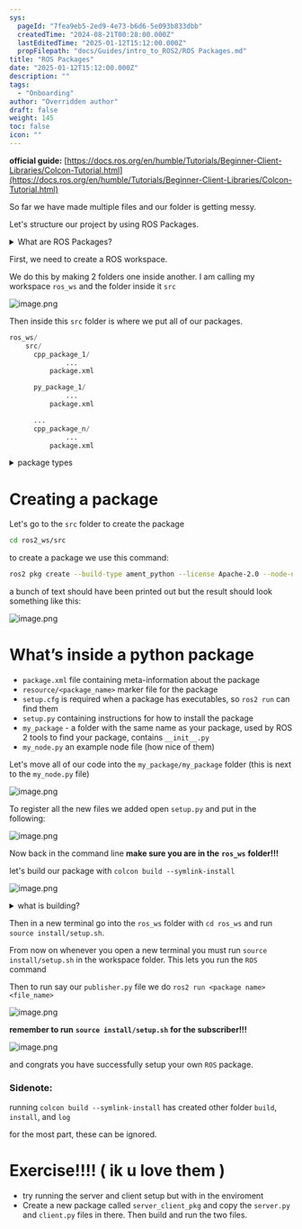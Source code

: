 ```yaml
---
sys:
  pageId: "7fea9eb5-2ed9-4e73-b6d6-5e093b833dbb"
  createdTime: "2024-08-21T00:28:00.000Z"
  lastEditedTime: "2025-01-12T15:12:00.000Z"
  propFilepath: "docs/Guides/intro_to_ROS2/ROS Packages.md"
title: "ROS Packages"
date: "2025-01-12T15:12:00.000Z"
description: ""
tags:
  - "Onboarding"
author: "Overridden author"
draft: false
weight: 145
toc: false
icon: ""
---
```


**official guide:** [https://docs.ros.org/en/humble/Tutorials/Beginner-Client-Libraries/Colcon-Tutorial.html](https://docs.ros.org/en/humble/Tutorials/Beginner-Client-Libraries/Colcon-Tutorial.html)

So far we have made multiple files and our folder is getting messy.

Let's structure our project by using ROS Packages.

<details>

<summary>What are ROS Packages?</summary>

ROS Packages are, as the name implies, packages of code that are highly sharable between ROS developers.

They consist of a folder, `package.xml` file, and source code

```python
      cpp_package_1/
		      ... imagine much code files here ..
          package.xml
```

</details>

First, we need to create a ROS workspace.

We do this by making 2 folders one inside another. I am calling my workspace `ros_ws` and the folder inside it `src`

![image.png](https://prod-files-secure.s3.us-west-2.amazonaws.com/d518164a-d88e-44d1-a4ee-3adb3bd8bce0/70706947-fd18-4537-a67b-e12946812d31/image.png?X-Amz-Algorithm=AWS4-HMAC-SHA256&X-Amz-Content-Sha256=UNSIGNED-PAYLOAD&X-Amz-Credential=ASIAZI2LB466VP2WGQPG%2F20250527%2Fus-west-2%2Fs3%2Faws4_request&X-Amz-Date=20250527T070933Z&X-Amz-Expires=3600&X-Amz-Security-Token=IQoJb3JpZ2luX2VjEI%2F%2F%2F%2F%2F%2F%2F%2F%2F%2F%2FwEaCXVzLXdlc3QtMiJHMEUCIBtgQWT5pho8SVKIsxbLu9Gv%2FbJ%2FTRzSZc%2BMkOA9oRFgAiEA9hiyjKsn289lb7byRFdidGrVQ1BBn1BKg3R%2FaTunKf0q%2FwMIVxAAGgw2Mzc0MjMxODM4MDUiDHf8Xc%2FNXAvzI4HwAyrcAwFMnAJSL4Kn5kb1U0cInU3W1JomJ45vhROarz3yknG7GgzcrdTLUvRZ62xifuaLpVVyfxMsoEtZVQfC%2F1x%2FjWO5spPO1yraIsHcV24cSvx2Ebbc2GB0jmqXKfKwUbGi1HC2NMY0v78GEwSZh9X6bG6dm9DcERQwwea7UAPo3WuZDZeAJElawdedaK%2BMyWoTd0NxRagP1axOIMvZN7GeQfITyHEjUmnquNw08pc3IMwJleM9o7cmGZP8pFfpyxrOlGKmsP5oM1rrqbFDunX6l5n91euMIUZ2GixfK1c3tytP36Tf87IcZgC%2BvPUy0f8j1q9y3Y1RW0mX2FnIacOIeZYsUR3SHcwkNt1F5%2Fx5NMgqK6fhiApG20dDjYvdZLEcCOcBLOQmt75xPG4MRcYA4vInr4yAsk3RveMTq0maSpHviUVyWyVPpdlWS1%2FMrdXDt5ZTn1iJnIvPc%2Be4%2BE6bijeeC8R5WiYeAL%2FQQTbFzXGK%2FvHiMJnL1vS%2FcQk8DTigfeuyFOnXuUY8JkbB7ny6lPHX37O0xiCAKal5qx8VNMvjDE%2FGw83UmZTooGXCxMzrV3ITEJDN1zfWjGTiy3dl8f2qyzaVek8GJ93%2BsizEiAMjfCocvmhg0L2M%2BlQBMI601cEGOqUBz%2BaJegrCYemrgjlyjt%2F%2F3I1dMEtQLChISWalLkFLpps76UfuqzRYiznc0pCMwQ7axbeOWcD1EgW0Jp%2FO4rZwMRVCo9kZfQ8TZVMtrgg5FfNBBtxjRPvSEKCUV8FL6trIDFEd1aCgNauslRfWI9Qpn3vY0YtWAnbH%2B%2BAU7PgthnR5H01snc3OgO6MEiUSy%2Bg2ef8SI%2FWNxKD1kxoijThy2HrdMWt0&X-Amz-Signature=afbb26a73f8f96e862699f227b3d1f58996461fcc5448dc726288d39572fa985&X-Amz-SignedHeaders=host&x-id=GetObject)

Then inside this `src` folder is where we put all of our packages.

```python
ros_ws/
    src/
      cpp_package_1/
		      ...
          package.xml

      py_package_1/
		      ...
          package.xml

      ...
      cpp_package_n/
		      ...
          package.xml

```

<details>

<summary>package types</summary>

packages can be either `C++` or python.

the intern file structure is different for each but for this guide we will stick to creating python packages

</details>

# Creating a package

Let's go to the `src` folder to create the package

```bash
cd ros2_ws/src
```

to create a package we use this command:

```bash
ros2 pkg create --build-type ament_python --license Apache-2.0 --node-name my_node my_package
```

a bunch of text should have been printed out but the result should look something like this:

![image.png](https://prod-files-secure.s3.us-west-2.amazonaws.com/d518164a-d88e-44d1-a4ee-3adb3bd8bce0/e6cf1e3f-8512-4a3e-b131-079f800bf3e8/image.png?X-Amz-Algorithm=AWS4-HMAC-SHA256&X-Amz-Content-Sha256=UNSIGNED-PAYLOAD&X-Amz-Credential=ASIAZI2LB466VP2WGQPG%2F20250527%2Fus-west-2%2Fs3%2Faws4_request&X-Amz-Date=20250527T070933Z&X-Amz-Expires=3600&X-Amz-Security-Token=IQoJb3JpZ2luX2VjEI%2F%2F%2F%2F%2F%2F%2F%2F%2F%2F%2FwEaCXVzLXdlc3QtMiJHMEUCIBtgQWT5pho8SVKIsxbLu9Gv%2FbJ%2FTRzSZc%2BMkOA9oRFgAiEA9hiyjKsn289lb7byRFdidGrVQ1BBn1BKg3R%2FaTunKf0q%2FwMIVxAAGgw2Mzc0MjMxODM4MDUiDHf8Xc%2FNXAvzI4HwAyrcAwFMnAJSL4Kn5kb1U0cInU3W1JomJ45vhROarz3yknG7GgzcrdTLUvRZ62xifuaLpVVyfxMsoEtZVQfC%2F1x%2FjWO5spPO1yraIsHcV24cSvx2Ebbc2GB0jmqXKfKwUbGi1HC2NMY0v78GEwSZh9X6bG6dm9DcERQwwea7UAPo3WuZDZeAJElawdedaK%2BMyWoTd0NxRagP1axOIMvZN7GeQfITyHEjUmnquNw08pc3IMwJleM9o7cmGZP8pFfpyxrOlGKmsP5oM1rrqbFDunX6l5n91euMIUZ2GixfK1c3tytP36Tf87IcZgC%2BvPUy0f8j1q9y3Y1RW0mX2FnIacOIeZYsUR3SHcwkNt1F5%2Fx5NMgqK6fhiApG20dDjYvdZLEcCOcBLOQmt75xPG4MRcYA4vInr4yAsk3RveMTq0maSpHviUVyWyVPpdlWS1%2FMrdXDt5ZTn1iJnIvPc%2Be4%2BE6bijeeC8R5WiYeAL%2FQQTbFzXGK%2FvHiMJnL1vS%2FcQk8DTigfeuyFOnXuUY8JkbB7ny6lPHX37O0xiCAKal5qx8VNMvjDE%2FGw83UmZTooGXCxMzrV3ITEJDN1zfWjGTiy3dl8f2qyzaVek8GJ93%2BsizEiAMjfCocvmhg0L2M%2BlQBMI601cEGOqUBz%2BaJegrCYemrgjlyjt%2F%2F3I1dMEtQLChISWalLkFLpps76UfuqzRYiznc0pCMwQ7axbeOWcD1EgW0Jp%2FO4rZwMRVCo9kZfQ8TZVMtrgg5FfNBBtxjRPvSEKCUV8FL6trIDFEd1aCgNauslRfWI9Qpn3vY0YtWAnbH%2B%2BAU7PgthnR5H01snc3OgO6MEiUSy%2Bg2ef8SI%2FWNxKD1kxoijThy2HrdMWt0&X-Amz-Signature=4b325f710a1463d0685fe0fae5a5ef6a4aa21edd16736d73cddd2a057dd18fd7&X-Amz-SignedHeaders=host&x-id=GetObject)

# What’s inside a python package

- `package.xml` file containing meta-information about the package
- `resource/<package_name>` marker file for the package
- `setup.cfg` is required when a package has executables, so `ros2 run` can find them
- `setup.py` containing instructions for how to install the package
- `my_package` - a folder with the same name as your package, used by ROS 2 tools to find your package, contains `__init__.py`
- `my_node.py` an example node file (how nice of them)

Let's move all of our code into the `my_package/my_package` folder (this is next to the `my_node.py` file)

![image.png](https://prod-files-secure.s3.us-west-2.amazonaws.com/d518164a-d88e-44d1-a4ee-3adb3bd8bce0/9ce58f11-0da9-4d3e-b86d-506a9685d378/image.png?X-Amz-Algorithm=AWS4-HMAC-SHA256&X-Amz-Content-Sha256=UNSIGNED-PAYLOAD&X-Amz-Credential=ASIAZI2LB466VP2WGQPG%2F20250527%2Fus-west-2%2Fs3%2Faws4_request&X-Amz-Date=20250527T070933Z&X-Amz-Expires=3600&X-Amz-Security-Token=IQoJb3JpZ2luX2VjEI%2F%2F%2F%2F%2F%2F%2F%2F%2F%2F%2FwEaCXVzLXdlc3QtMiJHMEUCIBtgQWT5pho8SVKIsxbLu9Gv%2FbJ%2FTRzSZc%2BMkOA9oRFgAiEA9hiyjKsn289lb7byRFdidGrVQ1BBn1BKg3R%2FaTunKf0q%2FwMIVxAAGgw2Mzc0MjMxODM4MDUiDHf8Xc%2FNXAvzI4HwAyrcAwFMnAJSL4Kn5kb1U0cInU3W1JomJ45vhROarz3yknG7GgzcrdTLUvRZ62xifuaLpVVyfxMsoEtZVQfC%2F1x%2FjWO5spPO1yraIsHcV24cSvx2Ebbc2GB0jmqXKfKwUbGi1HC2NMY0v78GEwSZh9X6bG6dm9DcERQwwea7UAPo3WuZDZeAJElawdedaK%2BMyWoTd0NxRagP1axOIMvZN7GeQfITyHEjUmnquNw08pc3IMwJleM9o7cmGZP8pFfpyxrOlGKmsP5oM1rrqbFDunX6l5n91euMIUZ2GixfK1c3tytP36Tf87IcZgC%2BvPUy0f8j1q9y3Y1RW0mX2FnIacOIeZYsUR3SHcwkNt1F5%2Fx5NMgqK6fhiApG20dDjYvdZLEcCOcBLOQmt75xPG4MRcYA4vInr4yAsk3RveMTq0maSpHviUVyWyVPpdlWS1%2FMrdXDt5ZTn1iJnIvPc%2Be4%2BE6bijeeC8R5WiYeAL%2FQQTbFzXGK%2FvHiMJnL1vS%2FcQk8DTigfeuyFOnXuUY8JkbB7ny6lPHX37O0xiCAKal5qx8VNMvjDE%2FGw83UmZTooGXCxMzrV3ITEJDN1zfWjGTiy3dl8f2qyzaVek8GJ93%2BsizEiAMjfCocvmhg0L2M%2BlQBMI601cEGOqUBz%2BaJegrCYemrgjlyjt%2F%2F3I1dMEtQLChISWalLkFLpps76UfuqzRYiznc0pCMwQ7axbeOWcD1EgW0Jp%2FO4rZwMRVCo9kZfQ8TZVMtrgg5FfNBBtxjRPvSEKCUV8FL6trIDFEd1aCgNauslRfWI9Qpn3vY0YtWAnbH%2B%2BAU7PgthnR5H01snc3OgO6MEiUSy%2Bg2ef8SI%2FWNxKD1kxoijThy2HrdMWt0&X-Amz-Signature=abf2562034cddf1aafab44c249d612d9901e1dc5972158f6407d482af25089de&X-Amz-SignedHeaders=host&x-id=GetObject)

To register all the new files we added open `setup.py` and put in the following:

![image.png](https://prod-files-secure.s3.us-west-2.amazonaws.com/d518164a-d88e-44d1-a4ee-3adb3bd8bce0/1cd7c262-4cae-4496-9d75-c178537d24a2/image.png?X-Amz-Algorithm=AWS4-HMAC-SHA256&X-Amz-Content-Sha256=UNSIGNED-PAYLOAD&X-Amz-Credential=ASIAZI2LB466VP2WGQPG%2F20250527%2Fus-west-2%2Fs3%2Faws4_request&X-Amz-Date=20250527T070933Z&X-Amz-Expires=3600&X-Amz-Security-Token=IQoJb3JpZ2luX2VjEI%2F%2F%2F%2F%2F%2F%2F%2F%2F%2F%2FwEaCXVzLXdlc3QtMiJHMEUCIBtgQWT5pho8SVKIsxbLu9Gv%2FbJ%2FTRzSZc%2BMkOA9oRFgAiEA9hiyjKsn289lb7byRFdidGrVQ1BBn1BKg3R%2FaTunKf0q%2FwMIVxAAGgw2Mzc0MjMxODM4MDUiDHf8Xc%2FNXAvzI4HwAyrcAwFMnAJSL4Kn5kb1U0cInU3W1JomJ45vhROarz3yknG7GgzcrdTLUvRZ62xifuaLpVVyfxMsoEtZVQfC%2F1x%2FjWO5spPO1yraIsHcV24cSvx2Ebbc2GB0jmqXKfKwUbGi1HC2NMY0v78GEwSZh9X6bG6dm9DcERQwwea7UAPo3WuZDZeAJElawdedaK%2BMyWoTd0NxRagP1axOIMvZN7GeQfITyHEjUmnquNw08pc3IMwJleM9o7cmGZP8pFfpyxrOlGKmsP5oM1rrqbFDunX6l5n91euMIUZ2GixfK1c3tytP36Tf87IcZgC%2BvPUy0f8j1q9y3Y1RW0mX2FnIacOIeZYsUR3SHcwkNt1F5%2Fx5NMgqK6fhiApG20dDjYvdZLEcCOcBLOQmt75xPG4MRcYA4vInr4yAsk3RveMTq0maSpHviUVyWyVPpdlWS1%2FMrdXDt5ZTn1iJnIvPc%2Be4%2BE6bijeeC8R5WiYeAL%2FQQTbFzXGK%2FvHiMJnL1vS%2FcQk8DTigfeuyFOnXuUY8JkbB7ny6lPHX37O0xiCAKal5qx8VNMvjDE%2FGw83UmZTooGXCxMzrV3ITEJDN1zfWjGTiy3dl8f2qyzaVek8GJ93%2BsizEiAMjfCocvmhg0L2M%2BlQBMI601cEGOqUBz%2BaJegrCYemrgjlyjt%2F%2F3I1dMEtQLChISWalLkFLpps76UfuqzRYiznc0pCMwQ7axbeOWcD1EgW0Jp%2FO4rZwMRVCo9kZfQ8TZVMtrgg5FfNBBtxjRPvSEKCUV8FL6trIDFEd1aCgNauslRfWI9Qpn3vY0YtWAnbH%2B%2BAU7PgthnR5H01snc3OgO6MEiUSy%2Bg2ef8SI%2FWNxKD1kxoijThy2HrdMWt0&X-Amz-Signature=8625d563a67fcffdfaad6a53d3e5f08281b0ac953648eca40d40f780e8424c22&X-Amz-SignedHeaders=host&x-id=GetObject)

Now back in the command line **make sure you are in the** **`ros_ws`** **folder!!!**

let's build our package with `colcon build --symlink-install`

![image.png](https://prod-files-secure.s3.us-west-2.amazonaws.com/d518164a-d88e-44d1-a4ee-3adb3bd8bce0/2f2a0d27-b173-48fd-b189-5f5c0ce65619/image.png?X-Amz-Algorithm=AWS4-HMAC-SHA256&X-Amz-Content-Sha256=UNSIGNED-PAYLOAD&X-Amz-Credential=ASIAZI2LB466VP2WGQPG%2F20250527%2Fus-west-2%2Fs3%2Faws4_request&X-Amz-Date=20250527T070933Z&X-Amz-Expires=3600&X-Amz-Security-Token=IQoJb3JpZ2luX2VjEI%2F%2F%2F%2F%2F%2F%2F%2F%2F%2F%2FwEaCXVzLXdlc3QtMiJHMEUCIBtgQWT5pho8SVKIsxbLu9Gv%2FbJ%2FTRzSZc%2BMkOA9oRFgAiEA9hiyjKsn289lb7byRFdidGrVQ1BBn1BKg3R%2FaTunKf0q%2FwMIVxAAGgw2Mzc0MjMxODM4MDUiDHf8Xc%2FNXAvzI4HwAyrcAwFMnAJSL4Kn5kb1U0cInU3W1JomJ45vhROarz3yknG7GgzcrdTLUvRZ62xifuaLpVVyfxMsoEtZVQfC%2F1x%2FjWO5spPO1yraIsHcV24cSvx2Ebbc2GB0jmqXKfKwUbGi1HC2NMY0v78GEwSZh9X6bG6dm9DcERQwwea7UAPo3WuZDZeAJElawdedaK%2BMyWoTd0NxRagP1axOIMvZN7GeQfITyHEjUmnquNw08pc3IMwJleM9o7cmGZP8pFfpyxrOlGKmsP5oM1rrqbFDunX6l5n91euMIUZ2GixfK1c3tytP36Tf87IcZgC%2BvPUy0f8j1q9y3Y1RW0mX2FnIacOIeZYsUR3SHcwkNt1F5%2Fx5NMgqK6fhiApG20dDjYvdZLEcCOcBLOQmt75xPG4MRcYA4vInr4yAsk3RveMTq0maSpHviUVyWyVPpdlWS1%2FMrdXDt5ZTn1iJnIvPc%2Be4%2BE6bijeeC8R5WiYeAL%2FQQTbFzXGK%2FvHiMJnL1vS%2FcQk8DTigfeuyFOnXuUY8JkbB7ny6lPHX37O0xiCAKal5qx8VNMvjDE%2FGw83UmZTooGXCxMzrV3ITEJDN1zfWjGTiy3dl8f2qyzaVek8GJ93%2BsizEiAMjfCocvmhg0L2M%2BlQBMI601cEGOqUBz%2BaJegrCYemrgjlyjt%2F%2F3I1dMEtQLChISWalLkFLpps76UfuqzRYiznc0pCMwQ7axbeOWcD1EgW0Jp%2FO4rZwMRVCo9kZfQ8TZVMtrgg5FfNBBtxjRPvSEKCUV8FL6trIDFEd1aCgNauslRfWI9Qpn3vY0YtWAnbH%2B%2BAU7PgthnR5H01snc3OgO6MEiUSy%2Bg2ef8SI%2FWNxKD1kxoijThy2HrdMWt0&X-Amz-Signature=f38ccb54352b16498b56e6db7116c3da0335478ea463baf29f374e424288f773&X-Amz-SignedHeaders=host&x-id=GetObject)

<details>

<summary>what is building?</summary>

if you are a CS major at Rose-Hulman you will learn the answer to this in CSSE132

but TLDR; is it combines all the code files into one program that can be run easily 

</details>

Then in a new terminal go into the `ros_ws` folder with `cd ros_ws` and run `source install/setup.sh`. 

From now on whenever you open a new terminal you must run `source install/setup.sh` in the workspace folder. This lets you run the `ROS` command

Then to run say our `publisher.py` file we do `ros2 run <package name> <file_name>`

![image.png](https://prod-files-secure.s3.us-west-2.amazonaws.com/d518164a-d88e-44d1-a4ee-3adb3bd8bce0/4f4b1219-3a44-4632-aa0a-ce3471699f59/image.png?X-Amz-Algorithm=AWS4-HMAC-SHA256&X-Amz-Content-Sha256=UNSIGNED-PAYLOAD&X-Amz-Credential=ASIAZI2LB466VP2WGQPG%2F20250527%2Fus-west-2%2Fs3%2Faws4_request&X-Amz-Date=20250527T070933Z&X-Amz-Expires=3600&X-Amz-Security-Token=IQoJb3JpZ2luX2VjEI%2F%2F%2F%2F%2F%2F%2F%2F%2F%2F%2FwEaCXVzLXdlc3QtMiJHMEUCIBtgQWT5pho8SVKIsxbLu9Gv%2FbJ%2FTRzSZc%2BMkOA9oRFgAiEA9hiyjKsn289lb7byRFdidGrVQ1BBn1BKg3R%2FaTunKf0q%2FwMIVxAAGgw2Mzc0MjMxODM4MDUiDHf8Xc%2FNXAvzI4HwAyrcAwFMnAJSL4Kn5kb1U0cInU3W1JomJ45vhROarz3yknG7GgzcrdTLUvRZ62xifuaLpVVyfxMsoEtZVQfC%2F1x%2FjWO5spPO1yraIsHcV24cSvx2Ebbc2GB0jmqXKfKwUbGi1HC2NMY0v78GEwSZh9X6bG6dm9DcERQwwea7UAPo3WuZDZeAJElawdedaK%2BMyWoTd0NxRagP1axOIMvZN7GeQfITyHEjUmnquNw08pc3IMwJleM9o7cmGZP8pFfpyxrOlGKmsP5oM1rrqbFDunX6l5n91euMIUZ2GixfK1c3tytP36Tf87IcZgC%2BvPUy0f8j1q9y3Y1RW0mX2FnIacOIeZYsUR3SHcwkNt1F5%2Fx5NMgqK6fhiApG20dDjYvdZLEcCOcBLOQmt75xPG4MRcYA4vInr4yAsk3RveMTq0maSpHviUVyWyVPpdlWS1%2FMrdXDt5ZTn1iJnIvPc%2Be4%2BE6bijeeC8R5WiYeAL%2FQQTbFzXGK%2FvHiMJnL1vS%2FcQk8DTigfeuyFOnXuUY8JkbB7ny6lPHX37O0xiCAKal5qx8VNMvjDE%2FGw83UmZTooGXCxMzrV3ITEJDN1zfWjGTiy3dl8f2qyzaVek8GJ93%2BsizEiAMjfCocvmhg0L2M%2BlQBMI601cEGOqUBz%2BaJegrCYemrgjlyjt%2F%2F3I1dMEtQLChISWalLkFLpps76UfuqzRYiznc0pCMwQ7axbeOWcD1EgW0Jp%2FO4rZwMRVCo9kZfQ8TZVMtrgg5FfNBBtxjRPvSEKCUV8FL6trIDFEd1aCgNauslRfWI9Qpn3vY0YtWAnbH%2B%2BAU7PgthnR5H01snc3OgO6MEiUSy%2Bg2ef8SI%2FWNxKD1kxoijThy2HrdMWt0&X-Amz-Signature=ed1d3d9845831cc739d0bbd2a1c05f4cb2457c5894c38576e881a44592adc474&X-Amz-SignedHeaders=host&x-id=GetObject)

**remember to run** **`source install/setup.sh`** **for the subscriber!!!**

![image.png](https://prod-files-secure.s3.us-west-2.amazonaws.com/d518164a-d88e-44d1-a4ee-3adb3bd8bce0/02121119-dad4-49ec-8356-c956108b4243/image.png?X-Amz-Algorithm=AWS4-HMAC-SHA256&X-Amz-Content-Sha256=UNSIGNED-PAYLOAD&X-Amz-Credential=ASIAZI2LB466VP2WGQPG%2F20250527%2Fus-west-2%2Fs3%2Faws4_request&X-Amz-Date=20250527T070933Z&X-Amz-Expires=3600&X-Amz-Security-Token=IQoJb3JpZ2luX2VjEI%2F%2F%2F%2F%2F%2F%2F%2F%2F%2F%2FwEaCXVzLXdlc3QtMiJHMEUCIBtgQWT5pho8SVKIsxbLu9Gv%2FbJ%2FTRzSZc%2BMkOA9oRFgAiEA9hiyjKsn289lb7byRFdidGrVQ1BBn1BKg3R%2FaTunKf0q%2FwMIVxAAGgw2Mzc0MjMxODM4MDUiDHf8Xc%2FNXAvzI4HwAyrcAwFMnAJSL4Kn5kb1U0cInU3W1JomJ45vhROarz3yknG7GgzcrdTLUvRZ62xifuaLpVVyfxMsoEtZVQfC%2F1x%2FjWO5spPO1yraIsHcV24cSvx2Ebbc2GB0jmqXKfKwUbGi1HC2NMY0v78GEwSZh9X6bG6dm9DcERQwwea7UAPo3WuZDZeAJElawdedaK%2BMyWoTd0NxRagP1axOIMvZN7GeQfITyHEjUmnquNw08pc3IMwJleM9o7cmGZP8pFfpyxrOlGKmsP5oM1rrqbFDunX6l5n91euMIUZ2GixfK1c3tytP36Tf87IcZgC%2BvPUy0f8j1q9y3Y1RW0mX2FnIacOIeZYsUR3SHcwkNt1F5%2Fx5NMgqK6fhiApG20dDjYvdZLEcCOcBLOQmt75xPG4MRcYA4vInr4yAsk3RveMTq0maSpHviUVyWyVPpdlWS1%2FMrdXDt5ZTn1iJnIvPc%2Be4%2BE6bijeeC8R5WiYeAL%2FQQTbFzXGK%2FvHiMJnL1vS%2FcQk8DTigfeuyFOnXuUY8JkbB7ny6lPHX37O0xiCAKal5qx8VNMvjDE%2FGw83UmZTooGXCxMzrV3ITEJDN1zfWjGTiy3dl8f2qyzaVek8GJ93%2BsizEiAMjfCocvmhg0L2M%2BlQBMI601cEGOqUBz%2BaJegrCYemrgjlyjt%2F%2F3I1dMEtQLChISWalLkFLpps76UfuqzRYiznc0pCMwQ7axbeOWcD1EgW0Jp%2FO4rZwMRVCo9kZfQ8TZVMtrgg5FfNBBtxjRPvSEKCUV8FL6trIDFEd1aCgNauslRfWI9Qpn3vY0YtWAnbH%2B%2BAU7PgthnR5H01snc3OgO6MEiUSy%2Bg2ef8SI%2FWNxKD1kxoijThy2HrdMWt0&X-Amz-Signature=38f71397035ba378c5d166a9ea06f6909b4148b2d0fb5ac25fdcd2eec1f8c029&X-Amz-SignedHeaders=host&x-id=GetObject)

and congrats you have successfully setup your own `ROS` package.

### Sidenote:

running `colcon build --symlink-install` has created other folder `build`, `install`, and `log`

for the most part, these can be ignored.

# Exercise!!!! ( ik u love them )

- try running the server and client setup but with in the enviroment
- Create a new package called `server_client_pkg` and copy the `server.py` and `client.py` files in there. Then build and run the two files.
